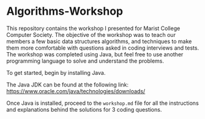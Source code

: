 # Algorithms-Workshop

This repository contains the workshop I presented for Marist College Computer Society. The objective of the workshop was to teach our members a few basic data structures algorithms, and techniques to make them more comfortable with questions asked in coding interviews and tests. The workshop was completed using Java, but feel free to use another programming language to solve and understand the problems.

To get started, begin by installing Java.

The Java JDK can be found at the following link: https://www.oracle.com/java/technologies/downloads/


Once Java is installed, proceed to the `workshop.md` file for all the instructions and explanations behind the solutions for 3 coding questions.